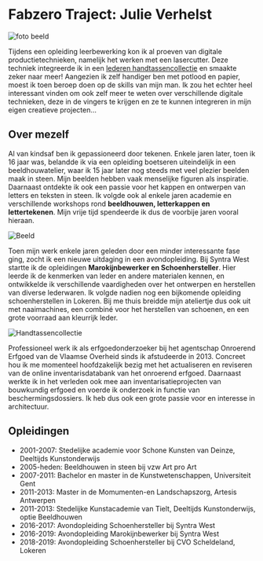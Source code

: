 # Fabzero Traject: Julie Verhelst

![foto beeld](https://julieverhelst.weebly.com/uploads/4/6/3/0/4630015/edited/fb-20131212-14-35-42-saved-picture.jpg?1583769443)

Tijdens een opleiding leerbewerking kon ik al proeven van digitale productietechnieken, namelijk het werken met een lasercutter. Deze techniek integreerde ik in een [lederen handtassencollectie](https://julieverhelst.weebly.com/leder.html) en smaakte zeker naar meer! Aangezien ik zelf handiger ben met potlood en papier, moest ik toen beroep doen op de skills van mijn man. Ik zou het echter heel interessant vinden om ook zelf meer te weten over verschillende digitale technieken, deze in de vingers te krijgen en ze te kunnen integreren in mijn eigen creatieve projecten...

## Over mezelf

Al van kindsaf ben ik gepassioneerd door tekenen. Enkele jaren later, toen ik 16 jaar was, belandde ik via een opleiding boetseren uiteindelijk in een beeldhouwatelier, waar ik 15 jaar later nog steeds met veel plezier beelden maak in steen. Mijn beelden hebben vaak menselijke figuren als inspiratie. Daarnaast ontdekte ik ook een passie voor het kappen en ontwerpen van letters en teksten in steen. Ik volgde ook al enkele jaren academie en verschillende workshops rond **beeldhouwen, letterkappen en lettertekenen**. Mijn vrije tijd spendeerde ik dus de voorbije jaren vooral hieraan.

![Beeld](https://julieverhelst.weebly.com/uploads/4/6/3/0/4630015/published/wp-20180630-12-51-43-pro.jpg?1531856001)

Toen mijn werk enkele jaren geleden door een minder interessante fase ging, zocht ik een nieuwe uitdaging in een avondopleiding. Bij Syntra West startte ik de opleidingen **Marokijnbewerker en Schoenhersteller**. Hier leerde ik de kenmerken van leder en andere materialen kennen, en ontwikkelde ik verschillende vaardigheden over het ontwerpen en herstellen van diverse lederwaren. Ik volgde nadien nog een bijkomende opleiding schoenherstellen in Lokeren. Bij me thuis breidde mijn ateliertje dus ook uit met naaimachines, een combiné voor het herstellen van schoenen, en een grote voorraad aan kleurrijk leder.  

![Handtassencollectie](https://julieverhelst.weebly.com/uploads/4/6/3/0/4630015/dscn4344_orig.jpg)

Professioneel werk ik als erfgoedonderzoeker bij het agentschap Onroerend Erfgoed van de Vlaamse Overheid sinds ik afstudeerde in 2013. Concreet hou ik me momenteel hoofdzakelijk bezig met het actualiseren en reviseren van de online inventarisdatabank van het onroerend erfgoed. Daarnaast werkte ik in het verleden ook mee aan inventarisatieprojecten van bouwkundig erfgoed en voerde ik onderzoek in functie van beschermingsdossiers. Ik heb dus ook een grote passie voor en interesse in architectuur.

## Opleidingen

* 2001-2007: Stedelijke academie voor Schone Kunsten van Deinze, Deeltijds Kunstonderwijs
* 2005-heden: Beeldhouwen in steen bij vzw Art pro Art
* 2007-2011: Bachelor en master in de Kunstwetenschappen, Universiteit Gent
* 2011-2013: Master in de Momumenten-en Landschapszorg, Artesis Antwerpen
* 2011-2013: Stedelijke Kunstacademie van Tielt, Deeltijds Kunstonderwijs, optie Beeldhouwen
* 2016-2017: Avondopleiding Schoenhersteller bij Syntra West
* 2016-2019: Avondopleiding Marokijnbewerker bij Syntra West
* 2018-2019: Avondopleiding Schoenhersteller bij CVO Scheldeland, Lokeren

